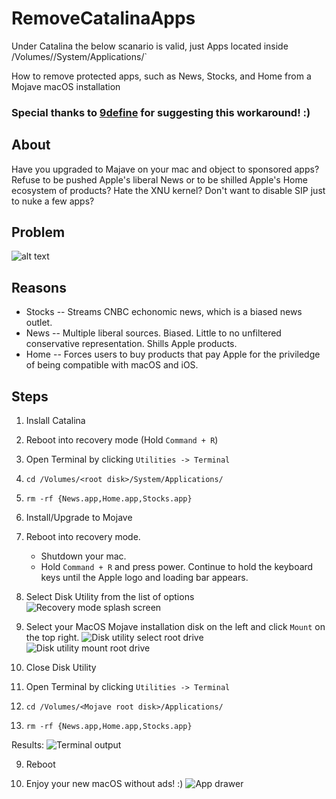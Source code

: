 # RemoveCatalinaApps

Under Catalina the below scanario is valid, just Apps located inside /Volumes/<Catalina root disk>/System/Applications/`

How to remove protected apps, such as News, Stocks, and Home from a Mojave macOS installation

### Special thanks to [9define](https://github.com/9define) for suggesting this workaround! :) 

## About
Have you upgraded to Majave on your mac and object to sponsored apps? Refuse to be pushed Apple's liberal News or to be shilled Apple's Home ecosystem of products? Hate the XNU kernel? Don't want to disable SIP just to nuke a few apps?

## Problem
![alt text](https://raw.githubusercontent.com/banzr/RemoveMojaveApps/master/screens/cant-delete.png)

## Reasons

* Stocks -- Streams CNBC echonomic news, which is a biased news outlet.
* News -- Multiple liberal sources. Biased. Little to no unfiltered conservative representation. Shills Apple products.
* Home -- Forces users to buy products that pay Apple for the priviledge of being compatible with macOS and iOS.

## Steps
1. Inslall Catalina

2. Reboot into recovery mode (Hold `Command + R`)

3. Open Terminal by clicking `Utilities -> Terminal`

4. `cd /Volumes/<root disk>/System/Applications/`

5. `rm -rf {News.app,Home.app,Stocks.app}`
	

	
1. Install/Upgrade to Mojave

2. Reboot into recovery mode. 
	* Shutdown your mac.
	* Hold `Command + R` and press power. Continue to hold the keyboard keys until the Apple logo and loading bar appears. 

3. Select Disk Utility from the list of options
![Recovery mode splash screen](https://raw.githubusercontent.com/banzr/RemoveMojaveApps/master/screens/recovery-mode-opts.jpg)

4. Select your MacOS Mojave installation disk on the left and click `Mount` on the top right.
![Disk utility select root drive](https://raw.githubusercontent.com/banzr/RemoveMojaveApps/master/screens/unmounted-root-drive.jpg)
![Disk utility mount root drive](https://raw.githubusercontent.com/banzr/RemoveMojaveApps/master/screens/mount-root-drive.jpg)

5. Close Disk Utility

6. Open Terminal by clicking `Utilities -> Terminal`

7. `cd /Volumes/<Mojave root disk>/Applications/`

8. `rm -rf {News.app,Home.app,Stocks.app}`

Results:
![Terminal output](https://raw.githubusercontent.com/banzr/RemoveMojaveApps/master/screens/terminal-ouput.jpg)

9. Reboot

10. Enjoy your new macOS without ads! :)
![App drawer](https://raw.githubusercontent.com/banzr/RemoveMojaveApps/master/screens/app-drawer.jpg)

